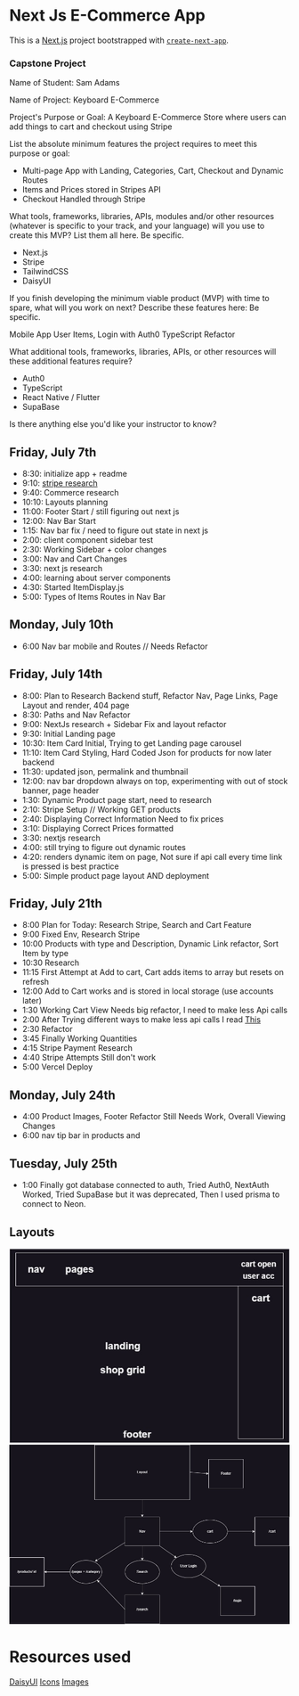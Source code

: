 # Next Js E-Commerce App

This is a [Next.js](https://nextjs.org/) project bootstrapped with [`create-next-app`](https://github.com/vercel/next.js/tree/canary/packages/create-next-app).

### Capstone Project

Name of Student: Sam Adams

Name of Project: Keyboard E-Commerce

Project's Purpose or Goal: A Keyboard E-Commerce Store where users can add things to cart and checkout using Stripe

List the absolute minimum features the project requires to meet this purpose or goal:

- Multi-page App with Landing, Categories, Cart, Checkout and Dynamic Routes
- Items and Prices stored in Stripes API
- Checkout Handled through Stripe

What tools, frameworks, libraries, APIs, modules and/or other resources (whatever is specific to your track, and your language) will you use to create this MVP? List them all here. Be specific.

- Next.js
- Stripe
- TailwindCSS
- DaisyUI

If you finish developing the minimum viable product (MVP) with time to spare, what will you work on next? Describe these features here: Be specific.

Mobile App
User Items, Login with Auth0
TypeScript Refactor

What additional tools, frameworks, libraries, APIs, or other resources will these additional features require?

- Auth0
- TypeScript
- React Native / Flutter
- SupaBase

Is there anything else you'd like your instructor to know?

## Friday, July 7th

- 8:30: initialize app + readme
- 9:10: [stripe research](https://stripe.com/docs/payments/quickstart?client=next&platform=web)
- 9:40: Commerce research
- 10:10: Layouts planning
- 11:00: Footer Start / still figuring out next js
- 12:00: Nav Bar Start
- 1:15: Nav bar fix / need to figure out state in next js
- 2:00: client component sidebar test
- 2:30: Working Sidebar + color changes
- 3:00: Nav and Cart Changes
- 3:30: next js research
- 4:00: learning about server components
- 4:30: Started ItemDisplay.js
- 5:00: Types of Items Routes in Nav Bar

## Monday, July 10th

- 6:00 Nav bar mobile and Routes // Needs Refactor

## Friday, July 14th

- 8:00: Plan to Research Backend stuff, Refactor Nav, Page Links, Page Layout and render, 404 page
- 8:30: Paths and Nav Refactor
- 9:00: NextJs research + Sidebar Fix and layout refactor
- 9:30: Initial Landing page
- 10:30: Item Card Initial, Trying to get Landing page carousel
- 11:10: Item Card Styling, Hard Coded Json for products for now later backend
- 11:30: updated json, permalink and thumbnail
- 12:00: nav bar dropdown always on top, experimenting with out of stock banner, page header
- 1:30: Dynamic Product page start, need to research
- 2:10: Stripe Setup // Working GET products
- 2:40: Displaying Correct Information Need to fix prices
- 3:10: Displaying Correct Prices formatted
- 3:30: nextjs research
- 4:00: still trying to figure out dynamic routes
- 4:20: renders dynamic item on page, Not sure if api call every time link is pressed is best practice
- 5:00: Simple product page layout AND deployment

## Friday, July 21th

- 8:00 Plan for Today: Research Stripe, Search and Cart Feature
- 9:00 Fixed Env, Research Stripe
- 10:00 Products with type and Description, Dynamic Link refactor, Sort Item by type
- 10:30 Research
- 11:15 First Attempt at Add to cart, Cart adds items to array but resets on refresh
- 12:00 Add to Cart works and is stored in local storage (use accounts later)
- 1:30 Working Cart View Needs big refactor, I need to make less Api calls
- 2:00 After Trying different ways to make less api calls I read [This](https://nextjs.org/docs/app/building-your-application/data-fetching#automatic-fetch-request-deduping)
- 2:30 Refactor
- 3:45 Finally Working Quantities
- 4:15 Stripe Payment Research
- 4:40 Stripe Attempts Still don't work
- 5:00 Vercel Deploy

## Monday, July 24th

- 4:00 Product Images, Footer Refactor Still Needs Work, Overall Viewing Changes
- 6:00 nav tip bar in products and

## Tuesday, July 25th

- 1:00 Finally got database connected to auth, Tried Auth0, NextAuth Worked, Tried SupaBase but it was deprecated, Then I used prisma to connect to Neon.

## Layouts

![Layout](public/layout.jpg)
![Diagram](public/diagram.jpg)

# Resources used

[DaisyUI](https://daisyui.com)
[Icons](https://heroicons.com)
[Images](https://geekhack.org/index.php?PHPSESSID=7b6pvfn29cprc0naa9uodr81hbc8vj68&board=132.0)
